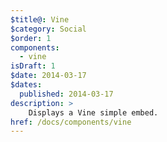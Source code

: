 ```yaml
---
$title@: Vine
$category: Social
$order: 1
components:
  - vine
isDraft: 1
$date: 2014-03-17
$dates:
  published: 2014-03-17
description: >
    Displays a Vine simple embed.
href: /docs/components/vine
---
```

<amp-vine width="400"
  height="400"
  data-vineid="MdKjXez002d">
</amp-vine>
